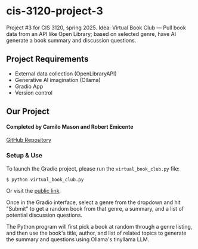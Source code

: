 # cis-3120-project-3
Project #3 for CIS 3120, spring 2025. Idea: Virtual Book Club — Pull book data from an API like Open Library; based on selected genre, have AI generate a book summary and discussion questions.

## Project Requirements
* External data collection (OpenLibraryAPI)
* Generative AI imagination (Ollama)
* Gradio App
* Version control

## Our Project
#### Completed by Camilo Mason and Robert Emicente

[GitHub Repository](https://github.com/camzillajs101/cis-3120-project-3/)

### Setup & Use

To launch the Gradio project, please run the `virtual_book_club.py` file:
```
$ python virtual_book_club.py
```
Or visit the [public link](https://1dcda3a26e09d02844.gradio.live/).

Once in the Gradio interface, select a genre from the dropdown and hit "Submit" to get a random book from that genre, a summary, and a list of potential discussion questions.

The Python program will first pick a book at random through a genre listing, and then use the book's title, author, and list of related topics to generate the summary and questions using Ollama's tinyllama LLM.